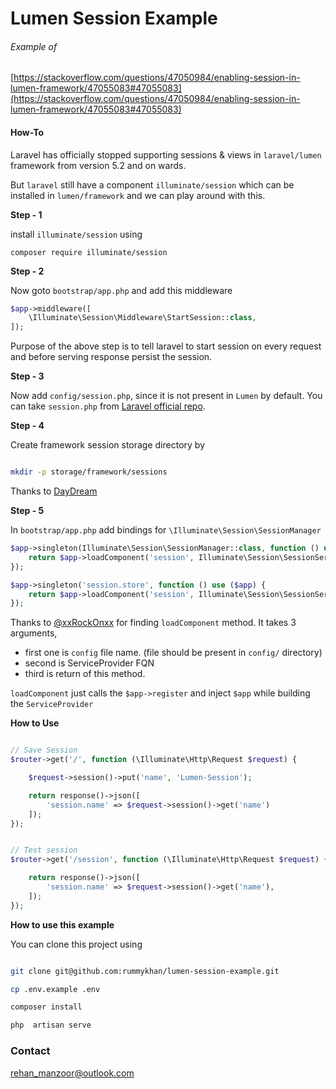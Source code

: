 # Lumen Session Example

###### Example of 
[https://stackoverflow.com/questions/47050984/enabling-session-in-lumen-framework/47055083#47055083](https://stackoverflow.com/questions/47050984/enabling-session-in-lumen-framework/47055083#47055083)

####  How-To

Laravel has officially stopped supporting sessions & views in `laravel/lumen` framework from version 5.2 and on wards.

But `laravel` still have a component `illuminate/session` which can be installed in `lumen/framework` and we can play around with this.

**Step - 1**

install `illuminate/session` using 

`composer require illuminate/session`

**Step - 2**

Now goto `bootstrap/app.php` and add this middleware

```php
$app->middleware([
    \Illuminate\Session\Middleware\StartSession::class,
]);
```

Purpose of the above step is to tell laravel to start session on every request and before serving response persist the session.


**Step - 3**

Now add `config/session.php`, since it is not present in `Lumen` by default. You can take `session.php` from [Laravel official repo](https://github.com/laravel/laravel/blob/master/config/session.php).

**Step - 4**

Create framework session storage directory by 

```bash

mkdir -p storage/framework/sessions

```

Thanks to [DayDream](https://stackoverflow.com/a/50080632/2190807)

**Step - 5**

In `bootstrap/app.php` add bindings for `\Illuminate\Session\SessionManager`

```php
$app->singleton(Illuminate\Session\SessionManager::class, function () use ($app) {
    return $app->loadComponent('session', Illuminate\Session\SessionServiceProvider::class, 'session');
});

$app->singleton('session.store', function () use ($app) {
    return $app->loadComponent('session', Illuminate\Session\SessionServiceProvider::class, 'session.store');
});
```

Thanks to [@xxRockOnxx](https://laracasts.com/@xxRockOnxx) for finding `loadComponent` method. 
It takes 3 arguments, 

* first one is `config` file name. (file should be present in `config/` directory)
* second is ServiceProvider FQN
* third is return of this method.

`loadComponent` just calls the `$app->register` and inject `$app` while building the `ServiceProvider`

**How to Use**

``` PHP

// Save Session
$router->get('/', function (\Illuminate\Http\Request $request) {

    $request->session()->put('name', 'Lumen-Session');

    return response()->json([
        'session.name' => $request->session()->get('name')
    ]);
});


// Test session
$router->get('/session', function (\Illuminate\Http\Request $request) {

    return response()->json([
        'session.name' => $request->session()->get('name'),
    ]);
});
```


**How to use this example**

You can clone this project using

```bash

git clone git@github.com:rummykhan/lumen-session-example.git 

cp .env.example .env

composer install

php  artisan serve

```

### Contact

[rehan_manzoor@outlook.com](mailto://rehan_manzoor@outlook.com)
